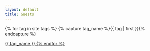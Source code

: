 ```yaml
---
layout: default
title: Guests
---
```


<div id="archives">
{% for tag in site.tags %}
    {% capture tag_name %}{{ tag | first }}{% endcapture %}
    <p></p>
    <a href="{{site.baseurl}}/tag/{{tag_name| slugify}}"  class="tag-head">{{ tag_name }}
{% endfor %}
